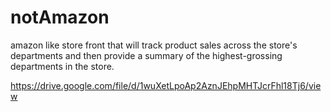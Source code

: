 # notAmazon
amazon like store front that will track product sales across the store's departments and then provide a summary of the highest-grossing departments in the store. 


https://drive.google.com/file/d/1wuXetLpoAp2AznJEhpMHTJcrFhl18Tj6/view
